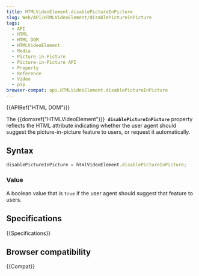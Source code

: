 ```yaml
---
title: HTMLVideoElement.disablePictureInPicture
slug: Web/API/HTMLVideoElement/disablePictureInPicture
tags:
  - API
  - HTML
  - HTML DOM
  - HTMLVideoElement
  - Media
  - Picture-in-Picture
  - Picture-in-Picture API
  - Property
  - Reference
  - Video
  - pip
browser-compat: api.HTMLVideoElement.disablePictureInPicture
---
```

{{APIRef("HTML DOM")}}

The {{domxref("HTMLVideoElement")}} 
**`disablePictureInPicture`** property reflects the HTML
attribute indicating whether the user agent should suggest the
picture-in-picture feature to users, or request it automatically.

## Syntax

```js
disablePictureInPicture = htmlVideoElement.disablePictureInPicture;
```

### Value

A boolean value that is `true` if the user agent should
suggest that feature to users.

## Specifications

{{Specifications}}

## Browser compatibility

{{Compat}}
